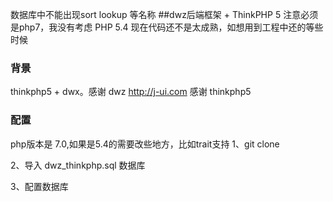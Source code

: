 数据库中不能出现sort lookup 等名称
##dwz后端框架 + ThinkPHP 5 注意必须是php7，我没有考虑 PHP 5.4
现在代码还不是太成熟，如想用到工程中还的等些时候

### 背景

thinkphp5 + dwx。感谢 dwz http://j-ui.com 感谢 thinkphp5

### 配置

php版本是 7.0,如果是5.4的需要改些地方，比如trait支持
1、git clone 

2、导入 dwz_thinkphp.sql 数据库

3、配置数据库
